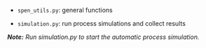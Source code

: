
* `spen_utils.py`: general functions

* `simulation.py`: run process simulations and collect results

***Note:** Run simulation.py to start the automatic process simulation.*
